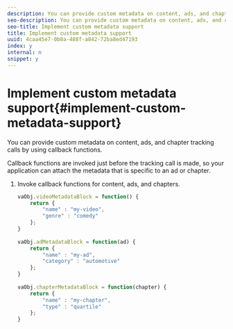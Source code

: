 ```yaml
---
description: You can provide custom metadata on content, ads, and chapter tracking calls by using callback functions.
seo-description: You can provide custom metadata on content, ads, and chapter tracking calls by using callback functions.
seo-title: Implement custom metadata support
title: Implement custom metadata support
uuid: 4caa45e7-0b0a-488f-a842-72ba8ed47193
index: y
internal: n
snippet: y
---
```


# Implement custom metadata support{#implement-custom-metadata-support}

You can provide custom metadata on content, ads, and chapter tracking calls by using callback functions.

Callback functions are invoked just before the tracking call is made, so your application can attach the metadata that is specific to an ad or chapter. 

1. Invoke callback functions for content, ads, and chapters.

   ```js
   vaObj.videoMetadataBlock = function() { 
       return { 
           "name" : "my-video", 
           "genre" : "comedy" 
       }; 
   } 
     
   vaObj.adMetadataBlock = function(ad) { 
       return { 
           "name" : "my-ad", 
           "category" : "automotive" 
       }; 
   } 
     
   vaObj.chapterMetadataBlock = function(chapter) { 
       return { 
           "name" : "my-chapter", 
           "type" : "quartile" 
       }; 
   }
   ```


